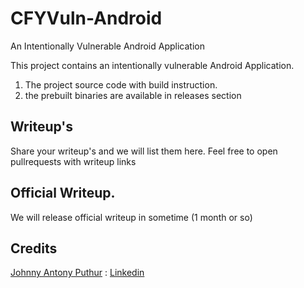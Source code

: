 # CFYVuln-Android

An Intentionally Vulnerable Android Application


This project contains an intentionally vulnerable Android Application. 

1. The project source code with build instruction.
2. the prebuilt binaries are available in releases section 


## Writeup's 

Share your writeup's and we will list them here. 
Feel free to open pullrequests with writeup links 

## Official Writeup.

We will release official writeup in sometime (1 month or so)


## Credits

[Johnny Antony Puthur](https://github.com/joeblaze1216) : [Linkedin](https://www.linkedin.com/in/johnnyantony/)




